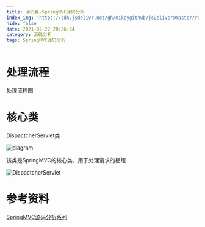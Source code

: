 ```yaml
---
title: 源码篇-SpringMVC源码分析
index_img: 'https://cdn.jsdelivr.net/gh/mikeygithub/jsDeliver@master/resource/img/Spring-MVC-Tutorial.png'
hide: false
date: 2021-02-27 20:26:24
category: 源码分析
tags: SpringMVC源码分析 
---
```


# 处理流程

[处理流程图](https://cdn.jsdelivr.net/gh/mikeygithub/jsDeliver@master/resource/img/20210303004623.jpg)

# 核心类

DispactcherServlet类

![diagram](https://cdn.jsdelivr.net/gh/mikeygithub/jsDeliver@master/resource/img/diagram.png)

该类是SpringMVC的核心类、用于处理请求的枢纽

![DispactcherServlet](https://cdn.jsdelivr.net/gh/mikeygithub/jsDeliver@master/resource/img/image-20210303010616423.png)



# 参考资料

[SpringMVC源码分析系列](https://www.cnblogs.com/fangjian0423/p/springMVC-directory-summary.html)

